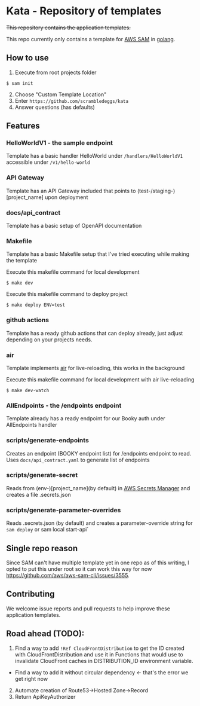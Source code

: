 # Kata - Repository of templates

~~This repository contains the application templates.~~

This repo currently only contains a template for [AWS SAM](https://aws.amazon.com/serverless/sam/) in [golang](https://go.dev/).

## How to use

1. Execute from root projects folder
```
$ sam init
```

2. Choose "Custom Template Location"
3. Enter `https://github.com/scrambledeggs/kata`
4. Answer questions (has defaults)

## Features

### HelloWorldV1 - the sample endpoint

Template has a basic handler HelloWorld under `/handlers/HelloWorldV1` accessible under `/v1/hello-world`

### API Gateway

Template has an API Gateway included that points to (test-/staging-)[project_name] upon deployment

### docs/api_contract

Template has a basic setup of OpenAPI documentation

### Makefile

Template has a basic Makefile setup that I've tried executing while making the template

Execute this makefile command for local development
```
$ make dev
```

Execute this makefile command to deploy project
```
$ make deploy ENV=test
```

### github actions

Template has a ready github actions that can deploy already, just adjust depending on your projects needs.

### air

Template implements [air](https://github.com/air-verse/air) for live-reloading, this works in the background

Execute this makefile command for local development with air live-reloading
```
$ make dev-watch
```

### AllEndpoints - the /endpoints endpoint

Template already has a ready endpoint for our Booky auth under AllEndpoints handler

### scripts/generate-endpoints

Creates an endpoint (BOOKY endpoint list) for /endpoints endpoint to read. Uses `docs/api_contract.yaml` to generate list of endpoints

### scripts/generate-secret

Reads from (env-)[project_name](by default) in [AWS Secrets Manager](https://aws.amazon.com/secrets-manager/) and creates a file .secrets.json

### scripts/generate-parameter-overrides

Reads .secrets.json (by default) and creates a parameter-override string for `sam deploy` or sam local start-api`


## Single repo reason

Since SAM can't have multiple template yet in one repo as of this writing, I opted to put this under root so it can work this way for now https://github.com/aws/aws-sam-cli/issues/3555.

## Contributing

We welcome issue reports and pull requests to help improve these application templates.

## Road ahead (TODO):

1. Find a way to add `!Ref CloudFrontDistribution` to get the ID created with CloudFrontDistribution and use it in Functions that would use to invalidate CloudFront caches in DISTRIBUTION_ID environment variable.
- Find a way to add it without circular dependency <- that's the error we get right now
2. Automate creation of Route53->Hosted Zone->Record
3. Return ApiKeyAuthorizer
